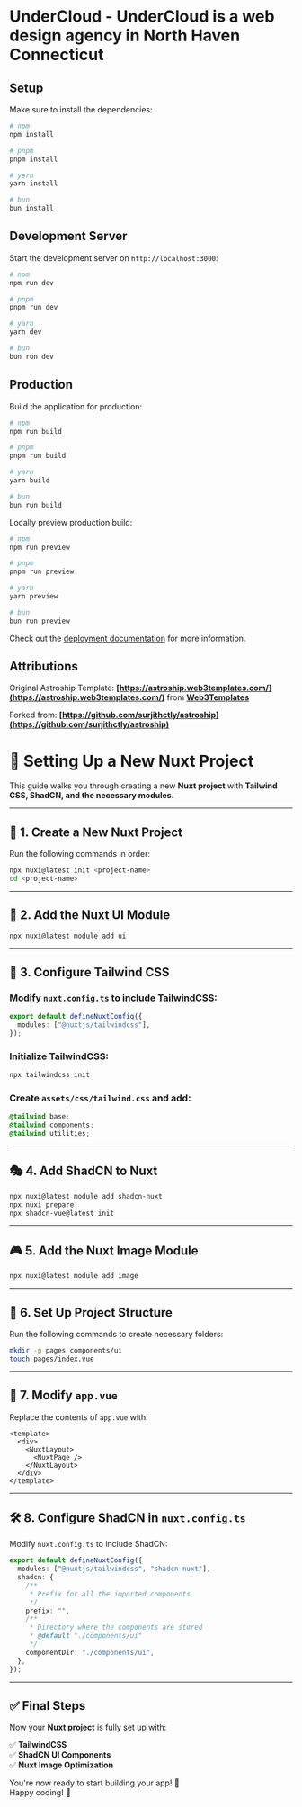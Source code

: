 # UnderCloud - UnderCloud is a web design agency in North Haven Connecticut

## Setup

Make sure to install the dependencies:

```bash
# npm
npm install

# pnpm
pnpm install

# yarn
yarn install

# bun
bun install
```

## Development Server

Start the development server on `http://localhost:3000`:

```bash
# npm
npm run dev

# pnpm
pnpm run dev

# yarn
yarn dev

# bun
bun run dev
```

## Production

Build the application for production:

```bash
# npm
npm run build

# pnpm
pnpm run build

# yarn
yarn build

# bun
bun run build
```

Locally preview production build:

```bash
# npm
npm run preview

# pnpm
pnpm run preview

# yarn
yarn preview

# bun
bun run preview
```

Check out the [deployment documentation](https://nuxt.com/docs/getting-started/deployment) for more information.

## Attributions

Original Astroship Template: **[https://astroship.web3templates.com/](https://astroship.web3templates.com/)** from **[Web3Templates](https://web3templates.com/)**

Forked from: **[https://github.com/surjithctly/astroship](https://github.com/surjithctly/astroship)**

# 🚀 Setting Up a New Nuxt Project

This guide walks you through creating a new **Nuxt project** with **Tailwind CSS, ShadCN, and the necessary modules**.

---

## 📌 1. Create a New Nuxt Project

Run the following commands in order:

```sh
npx nuxi@latest init <project-name>
cd <project-name>
```

---

## 🎨 2. Add the Nuxt UI Module

```sh
npx nuxi@latest module add ui
```

---

## 🎨 3. Configure Tailwind CSS

### Modify `nuxt.config.ts` to include TailwindCSS:

```ts
export default defineNuxtConfig({
  modules: ["@nuxtjs/tailwindcss"],
});
```

### Initialize TailwindCSS:

```sh
npx tailwindcss init
```

### Create `assets/css/tailwind.css` and add:

```css
@tailwind base;
@tailwind components;
@tailwind utilities;
```

---

## 🎭 4. Add ShadCN to Nuxt

```sh
npx nuxi@latest module add shadcn-nuxt
npx nuxi prepare
npx shadcn-vue@latest init
```

---

## 🎮 5. Add the Nuxt Image Module

```sh
npx nuxi@latest module add image
```

---

## 👤 6. Set Up Project Structure

Run the following commands to create necessary folders:

```sh
mkdir -p pages components/ui
touch pages/index.vue
```

---

## 📝 7. Modify `app.vue`

Replace the contents of `app.vue` with:

```vue
<template>
  <div>
    <NuxtLayout>
      <NuxtPage />
    </NuxtLayout>
  </div>
</template>
```

---

## 🛠️ 8. Configure ShadCN in `nuxt.config.ts`

Modify `nuxt.config.ts` to include ShadCN:

```ts
export default defineNuxtConfig({
  modules: ["@nuxtjs/tailwindcss", "shadcn-nuxt"],
  shadcn: {
    /**
     * Prefix for all the imported components
     */
    prefix: "",
    /**
     * Directory where the components are stored
     * @default "./components/ui"
     */
    componentDir: "./components/ui",
  },
});
```

---

## ✅ Final Steps

Now your **Nuxt project** is fully set up with:

✅ **TailwindCSS**  
✅ **ShadCN UI Components**  
✅ **Nuxt Image Optimization**

You're now ready to start building your app! 🚀  
Happy coding! 🎉
